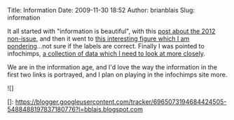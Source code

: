 Title: Information
Date: 2009-11-30 18:52
Author: brianblais
Slug: information

It all started with "information is beautiful", with this [post about
the 2012 non-issue][], and then it went to [this interesting figure
which I am pondering][]...not sure if the labels are correct. Finally I
was pointed to infochimps, [a collection of data which I need to look at
more closely][].

We are in the information age, and I'd love the way the information in
the first two links is portrayed, and I plan on playing in the
infochimps site more.

<div class="blogger-post-footer">
![]

</div>

  [post about the 2012 non-issue]: http://www.informationisbeautiful.net/visualizations/2012-the-end-of-the-world/
  [this interesting figure which I am pondering]: http://www.informationisbeautiful.net/2009/interesting-easy-beautiful-true/
  [a collection of data which I need to look at more closely]: http://infochimps.org/
  []: https://blogger.googleusercontent.com/tracker/6965073194684424505-5488488197837180776?l=bblais.blogspot.com
